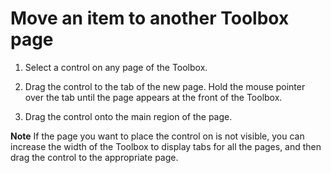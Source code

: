 
# Move an item to another Toolbox page




1. Select a control on any page of the Toolbox.
    
2. Drag the control to the tab of the new page. Hold the mouse pointer over the tab until the page appears at the front of the Toolbox.
    
3. Drag the control onto the main region of the page.
    




 **Note**  If the page you want to place the control on is not visible, you can increase the width of the Toolbox to display tabs for all the pages, and then drag the control to the appropriate page.

